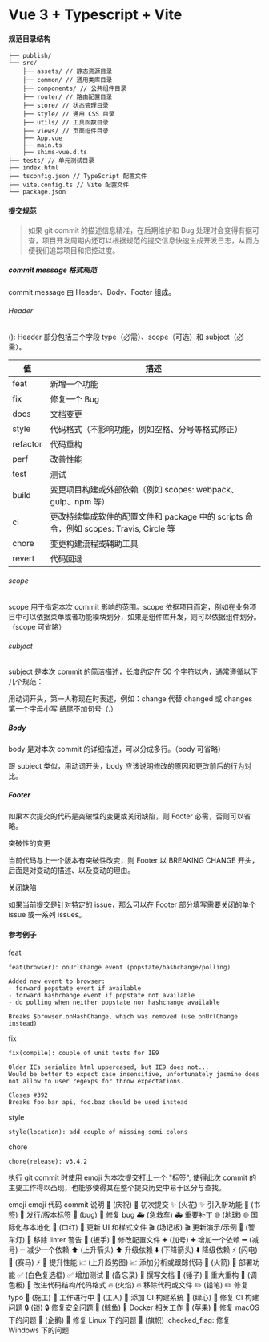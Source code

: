 # Vue 3 + Typescript + Vite

#### 规范目录结构
```
├── publish/
└── src/
    ├── assets/ // 静态资源目录
    ├── common/ // 通用类库目录
    ├── components/ // 公共组件目录
    ├── router/ // 路由配置目录
    ├── store/ // 状态管理目录
    ├── style/ // 通用 CSS 目录
    ├── utils/ // 工具函数目录
    ├── views/ // 页面组件目录
    ├── App.vue
    ├── main.ts
    ├── shims-vue.d.ts
├── tests/ // 单元测试目录
├── index.html
├── tsconfig.json // TypeScript 配置文件
├── vite.config.ts // Vite 配置文件
└── package.json
```

#### 提交规范

> 如果 git commit 的描述信息精准，在后期维护和 Bug 处理时会变得有据可查，项目开发周期内还可以根据规范的提交信息快速生成开发日志，从而方便我们追踪项目和把控进度。

##### commit message 格式规范
commit message 由 Header、Body、Footer 组成。

###### Header
<type>(<scope>): <subject>  Header 部分包括三个字段 type（必需）、scope（可选）和 subject（必需）。

| 值 | 描述 |
| ------ | ------ |
| feat | 新增一个功能 |
| fix | 修复一个 Bug |
| docs | 文档变更 |
| style | 代码格式（不影响功能，例如空格、分号等格式修正） |
| refactor | 代码重构 |
| perf | 改善性能 |
| test | 测试 |
| build | 变更项目构建或外部依赖（例如 scopes: webpack、gulp、npm 等） |
| ci | 更改持续集成软件的配置文件和 package 中的 scripts 命令，例如 scopes: Travis, Circle 等 |
| chore | 变更构建流程或辅助工具 |
| revert | 代码回退 |

###### scope
scope 用于指定本次 commit 影响的范围。scope 依据项目而定，例如在业务项目中可以依据菜单或者功能模块划分，如果是组件库开发，则可以依据组件划分。（scope 可省略）

###### subject
subject 是本次 commit 的简洁描述，长度约定在 50 个字符以内，通常遵循以下几个规范：

用动词开头，第一人称现在时表述，例如：change 代替 changed 或 changes
第一个字母小写
结尾不加句号（.）

##### Body
body 是对本次 commit 的详细描述，可以分成多行。（body 可省略）

跟 subject 类似，用动词开头，body 应该说明修改的原因和更改前后的行为对比。

##### Footer
如果本次提交的代码是突破性的变更或关闭缺陷，则 Footer 必需，否则可以省略。

突破性的变更

当前代码与上一个版本有突破性改变，则 Footer 以 BREAKING CHANGE 开头，后面是对变动的描述、以及变动的理由。

关闭缺陷

如果当前提交是针对特定的 issue，那么可以在 Footer 部分填写需要关闭的单个 issue 或一系列 issues。


#### 参考例子
feat
```
feat(browser): onUrlChange event (popstate/hashchange/polling)

Added new event to browser:
- forward popstate event if available
- forward hashchange event if popstate not available
- do polling when neither popstate nor hashchange available

Breaks $browser.onHashChange, which was removed (use onUrlChange instead)
```

fix
```
fix(compile): couple of unit tests for IE9

Older IEs serialize html uppercased, but IE9 does not...
Would be better to expect case insensitive, unfortunately jasmine does
not allow to user regexps for throw expectations.

Closes #392
Breaks foo.bar api, foo.baz should be used instead
```

style
```
style(location): add couple of missing semi colons
```

chore
```
chore(release): v3.4.2
```

执行 git commit 时使用 emoji 为本次提交打上一个 "标签", 使得此次 commit 的主要工作得以凸现，也能够使得其在整个提交历史中易于区分与查找。

emoji	emoji 代码	commit 说明
🎉 (庆祝)	:tada:	初次提交
✨ (火花)	:sparkles:	引入新功能
🔖 (书签)	:bookmark:	发行/版本标签
🐛 (bug)	:bug:	修复 bug
🚑 (急救车)	:ambulance:	重要补丁
🌐 (地球)	:globe_with_meridians:	国际化与本地化
💄 (口红)	:lipstick:	更新 UI 和样式文件
🎬 (场记板)	:clapper:	更新演示/示例
🚨 (警车灯)	:rotating_light:	移除 linter 警告
🔧 (扳手)	:wrench:	修改配置文件
➕ (加号)	:heavy_plus_sign:	增加一个依赖
➖ (减号)	:heavy_minus_sign:	减少一个依赖
⬆️ (上升箭头)	:arrow_up:	升级依赖
⬇️ (下降箭头)	:arrow_down:	降级依赖
⚡️ (闪电)
🐎 (赛马)	:zap:
:racehorse:	提升性能
📈 (上升趋势图)	:chart_with_upwards_trend:	添加分析或跟踪代码
🚀 (火箭)	:rocket:	部署功能
✅ (白色复选框)	:white_check_mark:	增加测试
📝 (备忘录)	:memo:	撰写文档
🔨 (锤子)	:hammer:	重大重构
🎨 (调色板)	:art:	改进代码结构/代码格式
🔥 (火焰)	:fire:	移除代码或文件
✏️ (铅笔)	:pencil2:	修复 typo
🚧 (施工)	:construction:	工作进行中
👷 (工人)	:construction_worker:	添加 CI 构建系统
💚 (绿心)	:green_heart:	修复 CI 构建问题
🔒 (锁)	:lock:	修复安全问题
🐳 (鲸鱼)	:whale:	Docker 相关工作
🍎 (苹果)	:apple:	修复 macOS 下的问题
🐧 (企鹅)	:penguin:	修复 Linux 下的问题
🏁 (旗帜)	:checked_flag:	修复 Windows 下的问题
